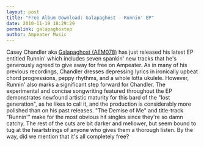 ```yaml
---
layout: post
title: "Free Album Download: Galapaghost - Runnin' EP"
date: 2010-11-19 18:29:29
permalink: galapaghostep
author: Ampeater Music
---
```

Casey Chandler aka [Galapaghost (AEM078)](http://ampeatermusic.com/aem078) has just released his latest EP entitled Runnin' which includes seven spankin' new tracks that he's generously agreed to give away for free on Ampeater. As in many of his previous recordings, Chandler dresses depressing lyrics in ironically upbeat chord progressions, peppy rhythms, and a whole lotta ukulele. However, Runnin' also marks a significant step forward for Chandler. The experimental and concise songwriting featured throughout the EP demonstrates newfound artistic maturity for this bard of the "lost generation", as he likes to call it, and the production is considerably more polished than on his past releases. "The Demise of Me" and title-track "Runnin'" make for the most obvious hit singles since they're so damn catchy. The rest of the cuts are bit darker and mellower, but seem bound to tug at the heartstrings of anyone who gives them a thorough listen. By the way, did we mention that it's all completely free?